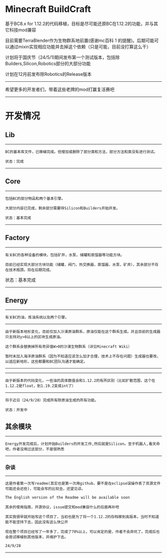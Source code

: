Minecraft BuildCraft 
===========================

基于BC8.x for 1.12.2的代码移植，目标是尽可能还原BC在1.12.2的功能，并与其它科技mod兼容

目前需要TerraBlender作为生物群系地前置(感谢mc百科 1 的提醒)。后期可能可以通过mixin实现相应功能并去掉这个依赖（只是可能，目前没打算这么干）

计划将于国庆节（24/5/1)期间发布第一个测试版本，包括除Builders,Silicon,Robotics部分的大部分功能

计划在12月前发布除Robotics的Release版本

****

希望更多的开发者们，带着这些老牌的mod打赢复活赛吧

****


# 开发情况
## Lib
****

    BC的基本库文件，已移植完成。但增加或删除了部分类和方法，部分方法和类没有进行测试。

    状态：完成

****
## Core
****

    包括BC的部分物品和两个基本引擎。

    大部分内容已完成，剩余部分需要待Silicon和Builders开始开发。

    状态：基本完成

****
## Factory
****

    有关BC的各种设备的模块，包括矿井，水泵，储罐和蒸馏器等功能方块。

    目前已经实现大部分方块功能（储罐，阀门，热交换器，蒸馏器，水泵，矿井），其余部分不存在技术瓶颈。将在后期完成。

状态：基本完成

****
## Energy
****

    有关BC的油，炼油系统以及两个引擎。
---
    由于新版本地形变化，目前仅加入沙漠原油群系，原油仅能在这个群系生成。并且目前的生成器只支持对y>0以上的区块生成原油。

    这个群系会替换掉所有奇异值W>0的沙漠生物群系（详见Minecraft Wiki）

    暂时未加入海洋原油群系（因为不知道应该怎么加才合理，技术上不存在问题）生成器也要改，以适应新地形，这些都要和BC团队沟通才能确定。
---
---
    由于新版本的代码变化，一些油的具体数值会和1.12.2的有所区别（比如扩散范围，这个在1.12.2是float，到1.19.2变成int了）
---
    将于近日（24/9/28）完成所有除原油生成的所有功能。

    状态：开发中

## 其余模块
****

    Energy开发完成后，计划开始Builders的开发工作,然后就是Silicon。至于机器人,看天命吧，作者没用过这部分，不是很熟悉

****

### 杂谈
****

    这是作者第一次写readme(其实也是第一次用github，要不是在eclipse误操作丢了资源文件可能还会迟些)，可能会写的比较丑，还望见谅。

    The English version of the Readme will be available soon

    其余的使用指南，开源协议，issue提交和mod兼容什么的后面再补吧

    其实我很早就开始写这个项目了，当初也是为了将一个1.12.2的存档移到高版本。当时不知道能不能坚持下去，因此没有这么快公开

    现在整个项目已经写了一年多了，完成了70%以上，可以肯定的是，作者不会弃坑了。完成后也会尝试移植到其他版本，并维护下去。

    24/9/28

****

